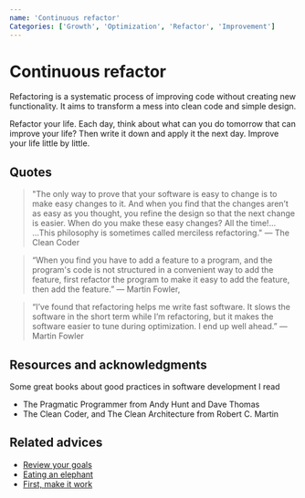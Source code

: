 ```yaml
---
name: 'Continuous refactor'
Categories: ['Growth', 'Optimization', 'Refactor', 'Improvement']
---
```

# Continuous refactor

Refactoring is a systematic process of improving code without creating new functionality. It aims to transform a mess into clean code and simple design.

Refactor your life. Each day, think about what can you do tomorrow that can improve your life? Then write it down and apply it the next day. Improve your life little by little.

## Quotes

> "The only way to prove that your software is easy to change is to make easy changes to it. And when you find that the changes aren’t as easy as you thought, you refine the design so that the next change is easier. When do you make these easy changes? All the time!... ...This philosophy is sometimes called merciless refactoring." ― The Clean Coder

> “When you find you have to add a feature to a program, and the program's code is not structured in a convenient way to add the feature, first refactor the program to make it easy to add the feature, then add the feature.” ― Martin Fowler,

> “I’ve found that refactoring helps me write fast software. It slows the software in the short term while I’m refactoring, but it makes the software easier to tune during optimization. I end up well ahead.” ― Martin Fowler

## Resources and acknowledgments

Some great books about good practices in software development I read

- The Pragmatic Programmer from Andy Hunt and Dave Thomas
- The Clean Coder, and The Clean Architecture from Robert C. Martin

## Related advices

- [Review your goals](Review%20your%20goals/index.md)
- [Eating an elephant](Eating%20an%20elephant/index.md)
- [First, make it work](First,%20make%20it%20work/index.md)